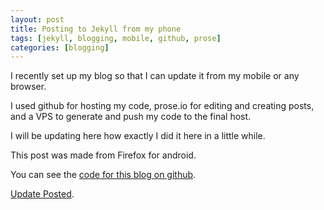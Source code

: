```yaml
---
layout: post
title: Posting to Jekyll from my phone
tags: [jekyll, blogging, mobile, github, prose]
categories: [blogging]
---
```


I recently set up my blog so that I can update it from my mobile or any browser.

I used github for hosting my code, prose.io for editing and creating posts, and a VPS to generate and push my code to the final host.

I will be updating here how exactly I did it here in a little while.

This post was made from Firefox for android.

You can see the [code for this blog on github](https://github.com/srijan/srijan_blog).

[Update Posted](/blogging/posting-to-jekyll-from-my-phone-details.html).
